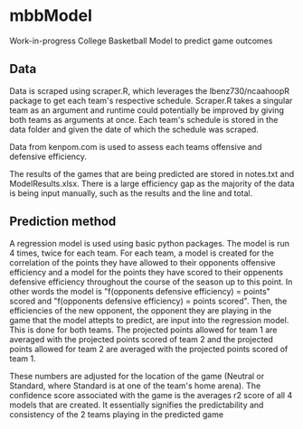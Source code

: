 # mbbModel
Work-in-progress College Basketball Model to predict game outcomes

## Data
Data is scraped using scraper.R, which leverages the lbenz730/ncaahoopR package to get each team's respective schedule. Scraper.R takes a singular team as an argument and runtime could potentially be improved by giving both teams as arguments at once. Each team's schedule is stored in the data folder and given the date of which the schedule was scraped. 

Data from kenpom.com is used to assess each teams offensive and defensive efficiency.

The results of the games that are being predicted are stored in notes.txt and ModelResults.xlsx. There is a large efficiency gap as the majority of the data is being input manually, such as the results and the line and total. 

## Prediction method
A regression model is used using basic python packages. The model is run 4 times, twice for each team. For each team, a model is created for the correlation of the points they have allowed to their opponents offensive efficiency and a model for the points they have scored to their oppenents defensive efficiency throughout the course of the season up to this point. In other words the model is "f(opponents defensive efficiency) = points" scored and "f(opponents defensive efficiency) = points scored". Then, the efficiencies of the new opponent, the opponent they are playing in the game that the model attepts to predict, are input into the regression model. This is done for both teams. The projected points allowed for team 1 are averaged with the projected points scored of team 2 and the projected points allowed for team 2 are averaged with the projected points scored of team 1.

These numbers are adjusted for the location of the game (Neutral or Standard, where Standard is at one of the team's home arena). The confidence score associated with the game is the averages r2 score of all 4 models that are created. It essentially signifies the predictability and consistency of the 2 teams playing in the predicted game
